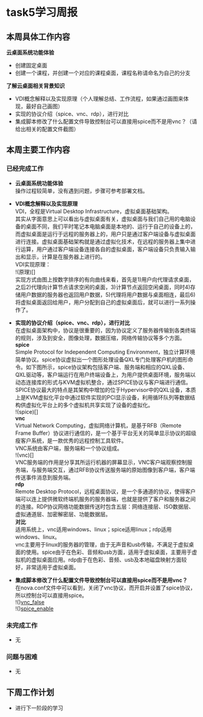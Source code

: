 # task5学习周报

## 本周具体工作内容  

**云桌面系统功能体验**  
- 创建固定桌面
- 创建一个课程，并创建一个对应的课程桌面，课程名称请命名为自己的分支 

**了解云桌面相关背景知识**  
- VDI概念解释以及实现原理（个人理解总结、工作流程，如果通过画图来体现，最好自己画图）
- 实现的协议介绍（spice、vnc、rdp），进行对比
- 集成脚本修改了什么配置文件导致控制台可以直接用spice而不是用vnc？（请给出相关的配置文件截图）


## 本周主要工作内容
### 已经完成工作
- **云桌面系统功能体验**  
操作过程较简单，没有遇到问题，步骤可参考部署文档。

- **VDI概念解释以及实现原理**  
VDI，全程是Virtual Desktop Infrastructure，虚拟桌面基础架构。  
其实从字面意思上可以看出与虚拟桌面有关，虚拟桌面与我们自己用的电脑设备的桌面不同，我们平时笔记本电脑桌面是本地的、运行于自己的设备上的，而虚拟桌面是运行于远程的服务器上的，用户只是通过客户端设备与虚拟桌面进行连接。虚拟桌面基础架构就是通过虚拟化技术，在远程的服务器上集中进行运算，用户通过客户端设备连接各自的虚拟桌面，客户端设备只负责输入输出和显示，计算是在服务器上进行的。  
VDI实现原理：  
!(原理)[]  
实现方式由图上按数字排序的有向曲线来看，首先是1)用户向代理请求桌面，之后2)代理向计算节点请求空闲的桌面，3)计算节点返回空闲桌面，同时4)存储用户数据的服务器也返回用户数据，5)代理将用户数据与桌面相连，最后6)将虚拟桌面返回给用户，用户分配到自己的虚拟桌面后，就可以进行一系列操作了。

- **实现的协议介绍（spice、vnc、rdp），进行对比**  
在虚拟桌面架构中，协议是很重要的，因为协议定义了服务器传输到各类终端的规则，涉及到安全，图像处理，数据压缩，网络传输协议等多个方面。  
**spice**  
Simple Protocol for Independent Computing Environment，独立计算环境简单协议。spice协议虚拟出一个图形处理设备QXL专门处理客户机的图形命令。如下图所示，spice协议架构包括客户端、服务端和相应的QXL设备、QXL驱动等，客户端运行在用户终端设备上，为用户提供桌面环境，服务端以动态连接库的形式与KVM虚拟机整合，通过SPICE协议与客户端进行通信。SPICE协议最大的特点是其架构中增加的位于Hypervisor中的QXL设备，本质上是KVM虚拟化平台中通过软件实现的PCI显示设备，利用循环队列等数据结构供虚拟化平台上的多个虚拟机共享实现了设备的虚拟化。  
!(spice)[]  
**vnc**  
Virtual Network Computing，虚拟网络计算机，是基于RFB（Remote Frame Buffer）协议进行通信的，是一个基于平台无关的简单显示协议的超级瘦客户系统，是一款优秀的远程控制工具软件。  
VNC系统由客户端，服务端和一个协议组成。  
!(vnc)[]  
VNC服务端的作用是分享其所运行机器的屏幕显示，VNC客户端观察控制服务端，与服务端交互，通过RFB协议传送服务端的原始图像到客户端，客户端传送事件消息到服务端。  
**rdp**  
Remote Desktop Protocol，远程桌面协议，是一个多通道的协议，使得客户端可以连上提供微软终端机服务的服务器端，也就是提供了客户和服务器之间的连接。RDP协议网络功能数据传送时包含五层：网络连接层、ISO数据层、虚拟通道层、加密解密层、功能数据层。  
**对比**  
适用系统上，vnc适用windows、linux；spice适用linux；rdp适用windows、linux。  
vnc主要用于linux的服务器的管理，由于无声音和usb传输，不满足于虚拟桌面的使用。spice由于在色彩、音频和usb方面，适用于虚拟桌面，主要用于虚拟机的虚拟桌面应用。rdp由于在色彩、音频、usb及本地磁盘映射方面较好，非常适用于虚拟桌面。

- **集成脚本修改了什么配置文件导致控制台可以直接用spice而不是用vnc？**  
在nova.conf文件中可以看到，关闭了vnc协议，而开启并设置了spice协议，所以控制台可以直接用spice。  
!()[vnc_false]()  
!()[spice_enable]()

### 未完成工作
- 无
### 问题与困难
- 无


## 下周工作计划
- 进行下一阶段的学习